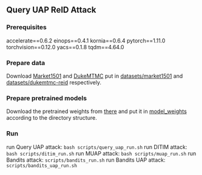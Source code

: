 ## Query UAP ReID Attack
### Prerequisites
accelerate\=\=0.6.2
einops\=\=0.4.1
kornia\=\=0.6.4
pytorch\=\=1.11.0
torchvision\=\=0.12.0
yacs\=\=0.1.8
tqdm\=\=4.64.0 
### Prepare data
Download [Market1501](http://www.ee.cuhk.edu.hk/~xgwang/CUHK_identification.html) and [DukeMTMC](https://github.com/layumi/DukeMTMC-reID_evaluation#download-dataset) put in [datasets/market1501](datasets/market1501) and [datasets/dukemtmc-reid](datasets/dukemtmc-reid) respectively.
### Prepare pretrained models
Download the pretrained weights from [there](https://drive.google.com/drive/folders/1nswBzsIj-eOvI8UpilpLsBN8yhtFK7lm?usp=sharing) and put it in [model_weights](model_weights) according to the directory structure.
### Run
run Query UAP attack: `bash scripts/query_uap_run.sh`
run DITIM attack: `bash scripts/ditim_run.sh`
run MUAP attack: `bash scripts/muap_run.sh`
run Bandits attack: `scripts/bandits_run.sh`
run Bandits UAP attack: `scripts/bandits_uap_run.sh`  